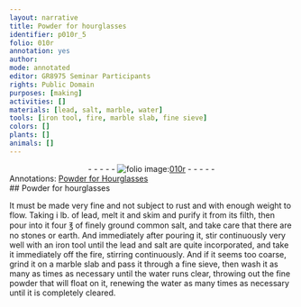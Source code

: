 ```yaml
---
layout: narrative
title: Powder for hourglasses
identifier: p010r_5
folio: 010r
annotation: yes
author:
mode: annotated
editor: GR8975 Seminar Participants
rights: Public Domain
purposes: [making]
activities: []
materials: [lead, salt, marble, water]
tools: [iron tool, fire, marble slab, fine sieve]
colors: []
plants: []
animals: []
---
```


 <div class="folio" align="center">- - - - - <a href="http://gallica.bnf.fr/ark:/12148/btv1b10500001g/f25.image" target="_blank"><img src="https://cu-mkp.github.io/GR8975-edition/assets/photo-icon.png" alt="folio image: " style="display:inline-block; margin-bottom:-3px;"/>010r</a> - - - - - </div> <div class="annotation" align="left">Annotations:
<a href="https://drive.google.com/drive/folders/0BwJi-u8sfkVDfm81MDNTQVNkanRWVXlndmtjMHAwRVFuRDAxWWNiLU5hN0EwdFVfSmg3bEU" target="_blank">Powder for Hourglasses</a>
 </div> 
## Powder for hourglasses

 
  It must be made very fine and not subject to rust and with enough weight to flow. Taking i <span class="unit">lb.</span> of <span class="material">lead</span>, melt it and skim and purify it from its filth, then pour into it four <span class="unit">℥</span> of <span class="material_format">finely ground common <span class="material">salt</span></span>, and take care that there are no stones or earth. And immediately after pouring it, stir continuously very well with an <span class="tool">iron tool</span> until the <span class="material">lead</span> and <span class="material">salt</span> are quite incorporated, and take it immediately off the <span class="tool">fire</span>, stirring continuously. And if it seems too coarse, grind it on a <span class="tool"><span class="material_format"><span class="material">marble</span> slab</span></span> and pass it through a <span class="tool">fine sieve</span>, then wash it as many as times as necessary until the <span class="material">water</span> runs clear, throwing out the fine powder that will float on it, renewing the <span class="material">water</span> as many times as necessary until it is completely cleared. 
 